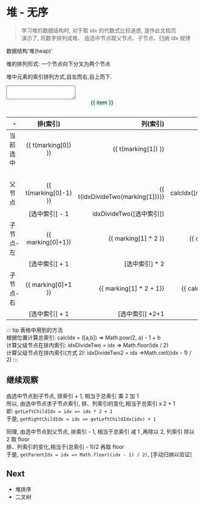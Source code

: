 # 堆 - 无序

> 学习堆的数据结构时, 对于取 idx 的代数式比较迷惑, 遂作此文档页  
> 演示了, 将数字排列成堆、 由选中节点取父节点、子节点、归纳 idx 规律

数据结构'堆(heap)'

堆的排列形式: 一个节点向下分叉为两个节点

堆中元素的索引排列方式,自左而右,自上而下.

<div class='input'><textarea v-model='arr'></textarea></div>

<div class='preview'>
    <div class='line' v-for='(line, idx) in array' :key='idx'>
        <div class='item' :class="itemStyleGentor([idx, i])" v-for='(item, i) in line' :key='i' @click='toggleMark([idx, i])'><span class='item-inner'>{{ item }}</span></div>
        <div class='blank' v-if='idx === array.length - 1' :style='calcHolder(idx, line.length)'/>
    </div>
</div>

| -         |       排(索引)        |                         列(索引) |                                               总(索引) |
| --------- | :-------------------: | -------------------------------: | -----------------------------------------------------: |
| 当前选中  |  {{ t(marking[0]) }}  |              {{ t(marking[1]) }} |                                 {{ calcIdx(marking) }} |
|           |                       |                                  |              calcIdx([{{marking[0]}}, {{marking[1]}}]) |
| 父节点    | {{ t(marking[0]-1) }} | {{ t(idxDivideTwo(marking[1]))}} | {{ calcIdx([marking[0]-1,idxDivideTwo(marking[1])]) }} |
|           |    [选中索引] - 1     |         idxDivideTwo([选中索引]) |                                      calcIdx([排, 列]) |
| 子节点-左 |   {{ marking[0]+1}}   |             {{ marking[1] * 2 }} |           {{ calcIdx([marking[0]+1,marking[1] * 2]) }} |
|           |    [选中索引] + 1     |                  [选中索引] \* 2 |                                      calcIdx([排, 列]) |
| 子节点-右 |  {{ marking[0]+1 }}   |          {{ marking[1] * 2 + 1}} |         {{ calcIdx([marking[0]+1,marking[1] * 2]) +1}} |
|           |    [选中索引] + 1     |                 [选中索引] \*2+1 |                                      calcIdx([排, 列]) |

::: tip
表格中用到的方法  
根据位置计算总索引: calcIdx = ([a,b]) => Math.pow(2, a) - 1 + b  
计算父级节点在排内索引: idxDivideTwo = idx => Math.floor(idx / 2)  
计算父级节点在排内索引(方式 2): idxDivideTwo2 = idx =>Math.ceil((idx - 1) / 2)
:::

## 继续观察

由选中节点到子节点, 排索引 + 1, 相当于总索引 乘 2 加 1  
所以, 由选中节点求子节点索引, 排、列索引的变化,相当于总索引 x 2 + 1  
即: `getLeftChildIdx = idx => idx * 2 + 1`  
于是, `getRightChildIdx = idx => getLeftChildIdx(idx) + 1`

同理, 由选中节点到父节点, 排索引 - 1, 相当于总索引 减 1 ,再除以 2, 列索引 除以 2 取 floor  
排、列索引的变化,相当于(总索引 - 1)/2 再取 floor  
于是, `getParentIdx = idx => Math.floor((idx - 1) / 2)`, [手动归纳以验证]

## Next

- 堆排序
- 二叉树

<script>
import './style.css'
import { heap, hyphenate } from './utils'

export default {
    data() {
        return {
            arr: '0 1 2 3 4 5 6 7 8 9 10 11 12 13 14 15 16 17 18 19 20',
            marking: [-1,-1]
        }
    },
    computed:{
        array() {
            let arrs
            try {
                 arrs = heap(this.arr.trim().split(/[\s,\-]+/))
            } catch (e) {
                arrs = []
            }
            return arrs
        },
        current() {
            const [a,b] = this.marking
            const idx = Math.pow(2, a) + b - 1
            return {
                idx: idx < 0 ? '-':idx
            }
        },
        parentNode() {
            const [a,b] = this.marking
            return [a-1, this.idxDivideTwo(b)]
        },
        leftChildNode() {
            const [a,b] = this.marking
            return [a+1, b*2]
        },
        rightChildNode() {
            const [a,b] = this.marking
            return [a+1, b*2+1]
        }
    },
    methods: {
        calcHolder(lineIdx, lineLength) {
            const flex = Math.pow(2, lineIdx) - lineLength
            return {flex}
        },
        toggleMark([line, item]) {
            this.marking = [line,item]
        },
        calcIdx([idx, i]){
            return Math.pow(2, idx) - 1 + i 
        },
        idxDivideTwo(idx) {
            return Math.floor(idx / 2)
        },
        idxDivideTwo2(idx) {
            return Math.ceil((idx - 1) / 2)
        },
        t(idx) {
            if(idx < 0) return '无'
            return idx
        },
        itemStyleGentor([idx, i]) {
            const style = {};
            const vm = this;
            ['marking', 'parentNode','leftChildNode','rightChildNode'].forEach(key => {
                const [a, b] = vm[key]
                style[hyphenate(key)] = a === idx && b === i
            })
            return style
        }
    }
}
</script>
<style scoped>
.line{
    display: flex;
    justify-content: center;
    align-items: center;
    padding-bottom: 1em;
}
.item {
    flex: 1;
    display: flex;
    justify-content: center;
    align-items: center;
    cursor: pointer
}
.item-inner {
    display: inline-block;
    text-align: center;
    border-radius: 2px;
    background: lightcyan;
}
.item.marking,
.item:hover {
    outline: thin solid yellowgreen;
}

.item.marking .item-inner,
.item:hover .item-inner{
    background: gray;
    color: #fff;
}
.info{
    white-space: pre-wrap
}
.parent-node .item-inner{
    background: lightgray;
    color: #fff;
}

.left-child-node .item-inner{
    background: darkgray;
    color: #fff;
}
.right-child-node .item-inner{
    background: darkgray;
    color: #fff;
}
</style>
